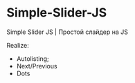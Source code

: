 # Simple-Slider-JS
Simple Slider JS | Простой слайдер на JS

Realize:
- Autolisting;
- Next/Previous
- Dots


